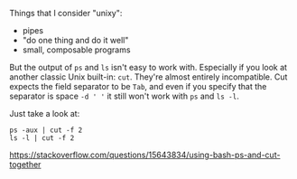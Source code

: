 Things that I consider "unixy":

- pipes
- "do one thing and do it well"
- small, composable programs

But the output of `ps` and `ls` isn't easy to work with. Especially if you look
at another classic Unix built-in: `cut`. They're almost entirely incompatible.
Cut expects the field separator to be `Tab`, and even if you specify that the
separator is space `-d ' '` it still won't work with `ps` and `ls -l`.

Just take a look at:

```
ps -aux | cut -f 2
ls -l | cut -f 2
```

https://stackoverflow.com/questions/15643834/using-bash-ps-and-cut-together

